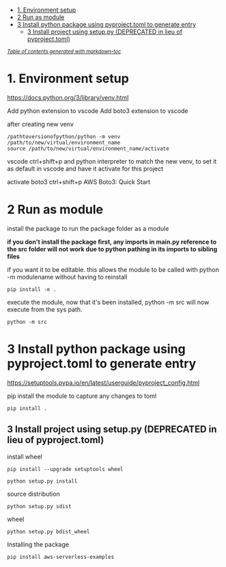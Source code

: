 - [1. Environment setup](#1-environment-setup)
- [2 Run as module](#2-run-as-module)
- [3 Install python package using pyproject.toml to generate entry](#3-install-python-package-using-pyprojecttoml-to-generate-entry)
  - [3 Install project using setup.py (DEPRECATED in lieu of pyproject.toml)](#3-install-project-using-setuppy-deprecated-in-lieu-of-pyprojecttoml)

<small><i><a href='http://ecotrust-canada.github.io/markdown-toc/'>Table of contents generated with markdown-toc</a></i></small>



# 1. Environment setup
https://docs.python.org/3/library/venv.html

Add python extension to vscode
Add boto3 extension to vscode

after creating new venv
```
/pathtoversionofpython/python -m venv /path/to/new/virtual/environment_name
source /path/to/new/virtual/environment_name/activate
```

vscode ctrl+shift+p and python interpreter to match the new venv, to set it as default in vscode and have it activate for this project

activate boto3 ctrl+shift+p AWS Boto3: Quick Start

# 2 Run as module
install the package to run the package folder as a module

**if you don't install the package first, any imports in __main__.py reference to the src folder will not work due to python pathing in its imports to sibling files**

if you want it to be editable. this allows the module to be called with python -m modulename
without having to reinstall

```
pip install -e . 
```
execute the module, now that it's been installed, python -m src 
will now execute from the sys path.
```
python -m src
```

# 3 Install python package using pyproject.toml to generate entry

https://setuptools.pypa.io/en/latest/userguide/pyproject_config.html


pip install the module to capture any changes to toml
```
pip install .
```

## 3 Install project using setup.py (DEPRECATED in lieu of pyproject.toml)
install wheel
```
pip install --upgrade setuptools wheel
```

```
python setup.py install
```

source distribution
```
python setup.py sdist
```

wheel
```
python setup.py bdist_wheel
```

Installing the package
```
pip install aws-serverless-examples
```


